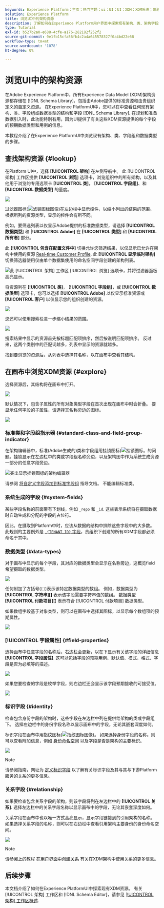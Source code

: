 ```yaml
---
keywords: Experience Platform；主页；热门主题；ui；UI；UI；XDM；XDM系统；体验数据模型；体验数据模型；数据模型；数据模型；浏览；类；字段组；数据类型；架构；
solution: Experience Platform
title: 浏览UI中的架构资源
description: 了解如何在Experience Platform用户界面中探索现有架构、类、架构字段组和数据类型。
type: Tutorial
exl-id: b527b2a0-e688-4cfe-a176-282182f252f2
source-git-commit: 0e1fb15cfa56fb4c2a4a645578327f0a4bd22e68
workflow-type: tm+mt
source-wordcount: '1078'
ht-degree: 0%

---
```


# 浏览UI中的架构资源

在Adobe Experience Platform中，所有Experience Data Model (XDM)架构资源都存储在 [!DNL Schema Library]，包括由Adobe提供的标准资源和由贵组织定义的自定义资源。 在Experience PlatformUI中，您可以在中查看任何现有架构、类、字段组或数据类型的结构和字段 [!DNL Schema Library]. 在规划和准备数据引入时，此功能特别有用，因为UI提供了有关这些XDM资源提供的每个字段的预期数据类型和用例的信息。

本教程介绍了在Experience PlatformUI中浏览现有架构、类、字段组和数据类型的步骤。

## 查找架构资源 {#lookup}

在Platform UI中，选择 **[!UICONTROL 架构]** 在左侧导航中。 此 [!UICONTROL 架构] 工作区提供 **[!UICONTROL 浏览]** 选项卡，浏览组织中的所有架构，以及其他用于浏览的专用选项卡 **[!UICONTROL 类]**， **[!UICONTROL 字段组]**、和 **[!UICONTROL 数据类型]** 的量度。

![](../images/ui/explore/tabs.png)

过滤器图标(![滤镜图标图像](../images/ui/explore/icon.png))在左边栏中显示控件，以缩小列出的结果的范围。 根据所列的资源类型，显示的控件会有所不同。

例如，要筛选列表以仅显示Adobe提供的标准数据类型，请选择 **[!UICONTROL 数据类型]** 和 **[!UICONTROL Adobe]** 在 **[!UICONTROL 类型]** 和 **[!UICONTROL 所有者]** 部分。

此 **[!UICONTROL 包含在配置文件中]** 切换允许您筛选结果，以仅显示已允许在架构中使用的资源 [Real-time Customer Profile](../../profile/home.md). 此 **[!UICONTROL 显示临时架构]** 切换筛选器使用仅由单个数据集使用的命名空间字段创建的架构列表。

![此 [!UICONTROL 架构] 工作区 [!UICONTROL 浏览] 选项卡，并将过滤器面板高亮显示。](../images/ui/explore/filter.png)

将资源列在 **[!UICONTROL 类]**， **[!UICONTROL 字段组]**，或 **[!UICONTROL 数据类型]** 选项卡，您可以选择 **[!UICONTROL Adobe]** 以仅显示标准资源或 **[!UICONTROL 客户]** 以仅显示您的组织创建的资源。

![](../images/ui/explore/filter-data-type.png)

您还可以使用搜索栏进一步缩小结果的范围。

![](../images/ui/explore/search.png)

搜索结果中显示的资源首先按标题匹配项排序，然后按说明匹配项排序。 反过来，这两个类别中的匹配词越多，列表中显示的资源就越多。

找到要浏览的资源后，从列表中选择其名称，以在画布中查看其结构。

## 在画布中浏览XDM资源 {#explore}

选择资源后，其结构将在画布中打开。

![](../images/ui/explore/canvas.png)

默认情况下，包含子属性的所有对象类型字段在首次出现在画布中时会折叠。 要显示任何字段的子属性，请选择其名称旁边的图标。

![](../images/ui/explore/field-expand.png)

### 标准类和字段组指示器 {#standard-class-and-field-group-indicator}

在架构编辑器中，标准(Adobe生成的)类和字段组用挂锁图标(![挂锁图标。](../images/ui/explore/padlock-icon.png)的问题。挂锁显示在左边栏中的类或字段组名称旁边，以及架构图中作为系统生成资源一部分的任意字段旁边。

![突出显示挂锁图标的架构编辑器](../images/ui/explore/schema-editor-padlock-icon.png)

请参阅 [将自定义字段添加到标准字段组](./resources/schemas.md) 指导文档。 不能编辑标准类。

### 系统生成的字段 {#system-fields}

某些字段名称的前面带有下划线，例如 `_repo` 和 `_id`. 这些表示系统将在摄取数据时自动生成和分配的字段的占位符。

因此，在摄取到Platform中时，应该从数据的结构中排除这些字段中的大多数。 此规则的主要例外是 [`_{TENANT_ID}` 字段](../api/getting-started.md#know-your-tenant_id)，贵组织下创建的所有XDM字段都必须命名于其中。

### 数据类型 {#data-types}

对于画布中显示的每个字段，其对应的数据类型会显示在名称旁边，这概览field希望摄取的数据类型。

![](../images/ui/explore/data-types.png)

任何附加了方括号(`[]`)表示该特定数据类型的数组。 例如，数据类型为 **[!UICONTROL 字符串]\[]** 表示该字段需要字符串值的数组。 数据类型 **[!UICONTROL 付款项目]\[]** 表示符合 [!UICONTROL 付款项目] 数据类型。

如果数组字段基于对象类型，则可以在画布中选择其图标，以显示每个数组项的预期属性。

![](../images/ui/explore/array-type.png)

### [!UICONTROL 字段属性] {#field-properties}

选择画布中任意字段的名称后，右边栏会更新，以在下显示有关该字段的详细信息 **[!UICONTROL 字段属性]**. 这可以包括字段的预期用例、默认值、模式、格式、字段是否为必填等的描述。

![](../images/ui/explore/field-properties.png)

如果您要检查的字段是枚举字段，则右边栏还会显示该字段预期接收的可接受值。

![](../images/ui/explore/enum-field.png)

### 标识字段 {#identity}

检查包含身份字段的架构时，这些字段在左边栏中列在提供给架构的类或字段组下。 选择左边栏中的身份字段名称以显示画布中的字段，无论其嵌套深度如何。

标识字段在画布中用指纹图标(![指纹图标图像](../images/ui/explore/identity-symbol.png))。 如果选择身份字段的名称，则可以查看附加信息，例如 [身份命名空间](../../identity-service/features/namespaces.md) 以及字段是否是架构的主要标识。

![](../images/ui/explore/identity-field.png)

>[!NOTE]
>
>请参阅指南，网址为 [定义标识字段](./fields/identity.md) 以了解有关标识字段及其与其与下游Platform服务的关系的更多信息。

### 关系字段 {#relationship}

如果要检查包含关系字段的架构，则该字段将列在左边栏中的 **[!UICONTROL 关系]**. 选择左边栏中的关系字段名称以显示画布中的字段，无论其嵌套深度如何。

关系字段在画布中也以唯一方式高亮显示，显示字段链接到的引用架构的名称。 如果选择关系字段的名称，则可以在右边栏中查看引用架构主要身份的身份命名空间。

![](../images/ui/explore/relationship-field.png)

>[!NOTE]
>
>请参阅上的教程 [在用户界面中创建关系](../tutorials/relationship-ui.md) 有关在XDM架构中使用关系的更多信息。

## 后续步骤

本文档介绍了如何在Experience PlatformUI中探索现有XDM资源。 有关 [!UICONTROL 架构] 工作区和 [!DNL Schema Editor]，请参见 [[!UICONTROL 架构] 工作区概述](./overview.md).
